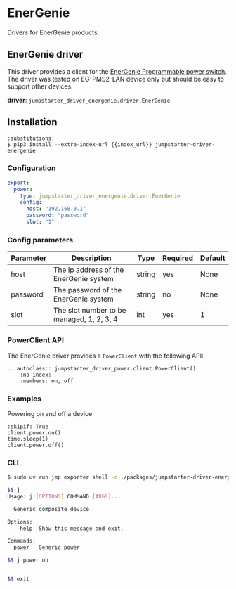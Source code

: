 # EnerGenie

Drivers for EnerGenie products.

## EnerGenie driver

This driver provides a client for the [EnerGenie Programmable power switch](https://energenie.com/products.aspx?sg=239). The driver was tested on EG-PMS2-LAN device only but should be easy to support other devices.

**driver**: `jumpstarter_driver_energenie.driver.EnerGenie`

## Installation

```{code-block} console
:substitutions:
$ pip3 install --extra-index-url {{index_url}} jumpstarter-driver-energenie
```

### Configuration

```yaml
export:
  power:
    type: jumpstarter_driver_energenie.driver.EnerGenie
    config:
      host: "192.168.0.1"
      password: "password"
      slot: "1"
```

### Config parameters

| Parameter | Description | Type | Required | Default |
|-----------|-------------|------|----------|---------|
| host | The ip address of the EnerGenie system | string | yes | None |
| password | The password of the EnerGenie system | string | no | None |
| slot | The slot number to be managed, 1, 2, 3, 4 | int | yes | 1 |

### PowerClient API

The EnerGenie driver provides a `PowerClient` with the following API:

```{eval-rst}
.. autoclass:: jumpstarter_driver_power.client.PowerClient()
    :no-index:
    :members: on, off
```

### Examples

Powering on and off a device

```{testcode}
:skipif: True
client.power.on()
time.sleep(1)
client.power.off()
```

### CLI

```bash
$ sudo uv run jmp exporter shell -c ./packages/jumpstarter-driver-energenie/examples/exporter.yaml

$$ j
Usage: j [OPTIONS] COMMAND [ARGS]...

  Generic composite device

Options:
  --help  Show this message and exit.

Commands:
  power   Generic power

$$ j power on


$$ exit
```
